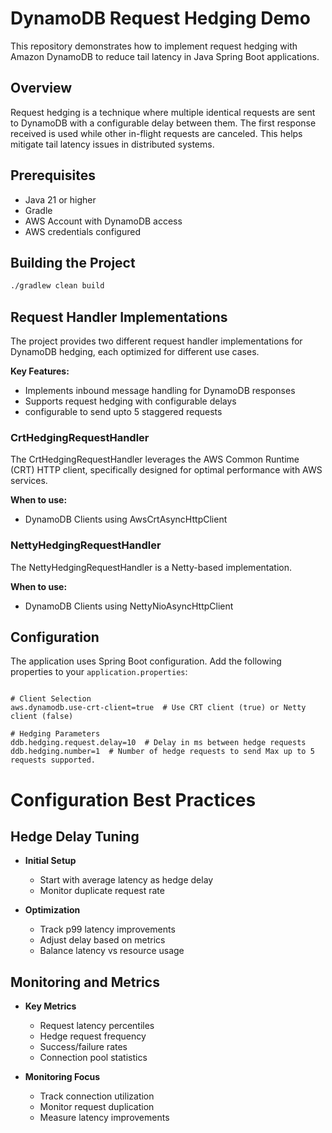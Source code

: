 # DynamoDB Request Hedging Demo

This repository demonstrates how to implement request hedging with Amazon DynamoDB to reduce tail latency in Java Spring Boot applications. 

## Overview

Request hedging is a technique where multiple identical requests are sent to DynamoDB with a configurable delay between them. The first response received is used while other in-flight requests are canceled. This helps mitigate tail latency issues in distributed systems.

## Prerequisites

- Java 21 or higher
- Gradle
- AWS Account with DynamoDB access
- AWS credentials configured

## Building the Project

```bash
./gradlew clean build
```


## Request Handler Implementations

The project provides two different request handler implementations for DynamoDB hedging, each optimized for different use cases.

**Key Features:**
- Implements inbound message handling for DynamoDB responses
- Supports request hedging with configurable delays
- configurable to send upto 5 staggered requests  

### CrtHedgingRequestHandler

The CrtHedgingRequestHandler leverages the AWS Common Runtime (CRT) HTTP client, specifically designed for optimal performance with AWS services.

**When to use:**
- DynamoDB Clients using AwsCrtAsyncHttpClient

### NettyHedgingRequestHandler

The NettyHedgingRequestHandler is a Netty-based implementation.

**When to use:**
- DynamoDB Clients using NettyNioAsyncHttpClient



## Configuration

The application uses Spring Boot configuration. Add the following properties to your `application.properties`:

```properties

# Client Selection
aws.dynamodb.use-crt-client=true  # Use CRT client (true) or Netty client (false)

# Hedging Parameters
ddb.hedging.request.delay=10  # Delay in ms between hedge requests
ddb.hedging.number=1  # Number of hedge requests to send Max up to 5 requests supported.

```

# Configuration Best Practices

## Hedge Delay Tuning

- **Initial Setup**
    - Start with average latency as hedge delay
    - Monitor duplicate request rate

- **Optimization**
    - Track p99 latency improvements
    - Adjust delay based on metrics
    - Balance latency vs resource usage

## Monitoring and Metrics

- **Key Metrics**
    - Request latency percentiles
    - Hedge request frequency
    - Success/failure rates
    - Connection pool statistics

- **Monitoring Focus**
    - Track connection utilization
    - Monitor request duplication
    - Measure latency improvements
